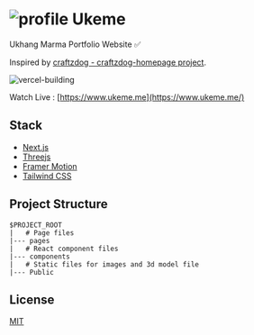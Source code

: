 # ![profile](https://user-images.githubusercontent.com/94834060/204208784-5e144d31-5981-42c5-9f5e-1f5465021738.png) Ukeme

Ukhang Marma Portfolio Website ✅

Inspired by [craftzdog - craftzdog-homepage project](https://github.com/craftzdog/craftzdog-homepage).

![vercel-building](https://user-images.githubusercontent.com/94834060/202710082-c4561c0b-da58-4a0b-9e48-a695d92aaf82.png)

Watch Live : [https://www.ukeme.me](https://www.ukeme.me/)

## Stack

- [Next.js](https://nextjs.org/)
- [Threejs](https://threejs.org/)
- [Framer Motion](https://www.framer.com/motion/)
- [Tailwind CSS](https://tailwindcss.com/)


## Project Structure
```
$PROJECT_ROOT
|   # Page files
|--- pages
|   # React component files
|--- components
|   # Static files for images and 3d model file
|--- Public
```
## License

[MIT](https://github.com/Ukhang/ukeme/blob/main/LICENSE)
